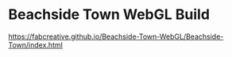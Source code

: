 # Beachside Town WebGL Build
 https://fabcreative.github.io/Beachside-Town-WebGL/Beachside-Town/index.html
